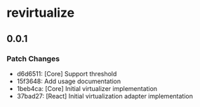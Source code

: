 # revirtualize

## 0.0.1

### Patch Changes

- d6d6511: [Core] Support threshold
- 15f3648: Add usage documentation
- 1beb4ca: [Core] Initial virtualizer implementation
- 37bad27: [React] Initial virtualization adapter implementation
